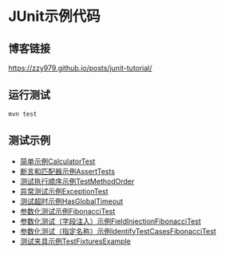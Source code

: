 # JUnit示例代码
## 博客链接
<https://zzy979.github.io/posts/junit-tutorial/>

## 运行测试

```shell
mvn test
```

## 测试示例
* [简单示例CalculatorTest](src/test/java/com/example/CalculatorTest.java)
* [断言和匹配器示例AssertTests](src/test/java/com/example/asserts/AssertTests.java)
* [测试执行顺序示例TestMethodOrder](src/test/java/com/example/order/TestMethodOrder.java)
* [异常测试示例ExceptionTest](src/test/java/com/example/exception/ExceptionTest.java)
* [测试超时示例HasGlobalTimeout](src/test/java/com/example/timeout/GlobalTimeoutTest.java)
* [参数化测试示例FibonacciTest](src/test/java/com/example/parameterized/FibonacciTest.java)
* [参数化测试（字段注入）示例FieldInjectionFibonacciTest](src/test/java/com/example/parameterized/FieldInjectionFibonacciTest.java)
* [参数化测试（指定名称）示例IdentifyTestCasesFibonacciTest](src/test/java/com/example/parameterized/IdentifyTestCasesFibonacciTest.java)
* [测试夹具示例TestFixturesExample](src/test/java/com/example/fixture/TestFixturesExample.java)
